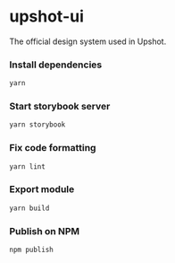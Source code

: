 # upshot-ui

The official design system used in Upshot.

### Install dependencies

```bash
yarn
```

### Start storybook server

```bash
yarn storybook
```

### Fix code formatting

```bash
yarn lint
```

### Export module

```bash
yarn build
```

### Publish on NPM

```bash
npm publish
```
